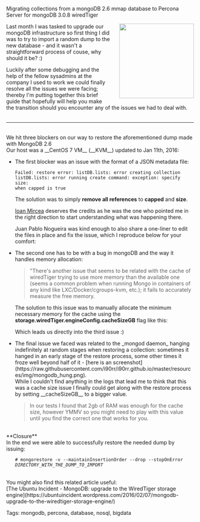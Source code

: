 Migrating collections from a mongoDB 2.6 mmap database to Percona Server for mongoDB 3.0.8 wiredTiger

<a href="http://www.mongodb.org">
<img src="https://raw.githubusercontent.com/i90rr/i90rr.github.io/master/resources/img/mongodb.png" width="200" height="200" align="right" style="margin-left: 24px" vspace="1px">
</a>


Last month I was tasked to upgrade our mongoDB infrastructure so first thing I did was to try to import a random dump to the new database - and it wasn't a straightforward process of couse, why should it be? :)

Luckily after some debugging and the help of the fellow sysadmins at the company I used to work we could finally resolve all the issues we were facing; thereby I'm putting together this brief guide that hopefully will help you make the transition should you encounter any of the issues we had to deal with.
<br><br>

----

<br>
We hit three blockers on our way to restore the aforementioned dump made with MongoDB 2.6
<br>Our host was a __CentOS 7 VM__ (__KVM__) updated to Jan 11th, 2016:

<Ul>
<li>
The first blocker was an issue with the format of a JSON metadata file:

<code>Failed: restore error: listDB.lists: error creating collection listDB.lists: error running create command: exception: specify size:<n> when capped is true</code>

The solution was to simply __remove all references__ to __capped__ and __size__.

[Ioan Mircea](https://goo.gl/9eCBS0) deserves the credits as he was the one who pointed me in the right direction to start understanding what was happening there.

Juan Pablo Nogueira was kind enough to also share a one-liner to edit the files in place and fix the issue, which I reproduce below for your comfort:
<script src="https://gist.github.com/i90rr/647ea36211977d00a534.js"></script>
</li>

<li>
The second one has to be with a bug in mongoDB and the way it handles memory allocation:

<blockquote>"There's another issue that seems to be related with the cache of wiredTiger trying to use more memory than the available one (seems a common problem when running Mongo in containers of any kind like LXC/Docker/cgroups-kvm, etc.); it fails to accurately measure the free memory.</blockquote>

The solution to this issue was to manually allocate the minimum necessary memory for the cache using the __storage.wiredTiger.engineConfig.cacheSizeGB__ flag like this:
<script src="https://gist.github.com/i90rr/60d87d19fb29768548c2.js"></script>
Which leads us directly into the third issue :)
</li>

<li>
The final issue we faced was related to the _mongod daemon_ hanging indefinitely at random stages when restoring a collection: sometimes it hanged in an early stage of the restore process, some other times it froze well beyond half of it - [here is an screenshot](https://raw.githubusercontent.com/i90rr/i90rr.github.io/master/resources/img/mongodb_hung.png).
<br>While I couldn't find anything in the logs that lead me to think that this was a cache size issue I finally could get along with the restore process by setting __cacheSizeGB__ to a bigger value.
<blockquote>
In our tests I found that 2gb of RAM was enough for the cache size, however YMMV so you might need to play with this value until you find the correct one that works for you.
</blockquote>
</li>
</ul>

<br>
**Closure**
<br>
In the end we were able to successfully restore the needed dump by issuing:
<ul><code># mongorestore -v --maintainInsertionOrder --drop --stopOnError <i>DIRECTORY_WITH_THE_DUMP_TO_IMPORT</i></code></ul>

<br>
You might also find this related article useful:
<br>[The Ubuntu Incident - MongoDB: upgrade to the WiredTiger storage engine](https://ubuntuincident.wordpress.com/2016/02/07/mongodb-upgrade-to-the-wiredtiger-storage-engine/)

Tags: mongodb, percona, database, nosql, bigdata
